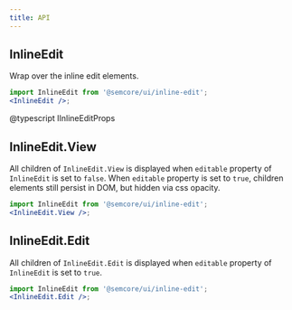 ```yaml
---
title: API
---
```


## InlineEdit

Wrap over the inline edit elements.

```jsx
import InlineEdit from '@semcore/ui/inline-edit';
<InlineEdit />;
```

@typescript IInlineEditProps

## InlineEdit.View

All children of `InlineEdit.View` is displayed when `editable` property of `InlineEdit` is set to `false`. When `editable` property is set to `true`, children elements still persist in DOM, but hidden via css opacity.

```jsx
import InlineEdit from '@semcore/ui/inline-edit';
<InlineEdit.View />;
```

## InlineEdit.Edit

All children of `InlineEdit.Edit` is displayed when `editable` property of `InlineEdit` is set to `true`.

```jsx
import InlineEdit from '@semcore/ui/inline-edit';
<InlineEdit.Edit />;
```
